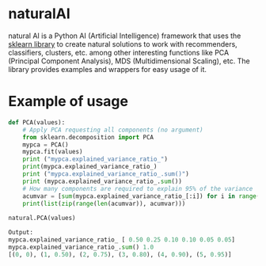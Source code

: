 # naturalAI

natural AI is a Python AI (Artificial Intelligence) framework that uses the [sklearn library](http://scikit-learn.org/stable/) to create natural solutions to work with recommenders, classifiers, clusters, etc. among other interesting functions like PCA (Principal Component Analysis), MDS (Multidimensional Scaling), etc. The library provides examples and wrappers for easy usage  of it.

# Example of usage
```python
def PCA(values):
    # Apply PCA requesting all components (no argument)
    from sklearn.decomposition import PCA
    mypca = PCA()
    mypca.fit(values)
    print ("mypca.explained_variance_ratio_")
    print(mypca.explained_variance_ratio_)
    print ("mypca.explained_variance_ratio_.sum()")
    print (mypca.explained_variance_ratio_.sum())
    # How many components are required to explain 95% of the variance
    acumvar = [sum(mypca.explained_variance_ratio_[:i]) for i in range(len(mypca.explained_variance_ratio_))]
    print(list(zip(range(len(acumvar)), acumvar)))
    
natural.PCA(values)

Output:
mypca.explained_variance_ratio_ [ 0.50 0.25 0.10 0.10 0.05 0.05]
mypca.explained_variance_ratio_.sum() 1.0 
[(0, 0), (1, 0.50), (2, 0.75), (3, 0.80), (4, 0.90), (5, 0.95)]
```
